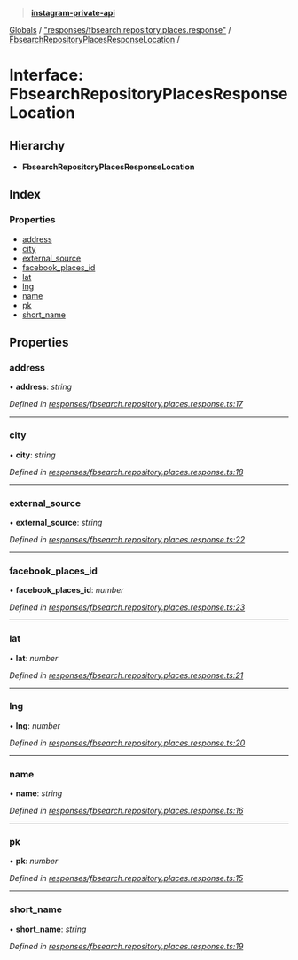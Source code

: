 > **[instagram-private-api](../README.md)**

[Globals](../README.md) / ["responses/fbsearch.repository.places.response"](../modules/_responses_fbsearch_repository_places_response_.md) / [FbsearchRepositoryPlacesResponseLocation](_responses_fbsearch_repository_places_response_.fbsearchrepositoryplacesresponselocation.md) /

# Interface: FbsearchRepositoryPlacesResponseLocation

## Hierarchy

* **FbsearchRepositoryPlacesResponseLocation**

## Index

### Properties

* [address](_responses_fbsearch_repository_places_response_.fbsearchrepositoryplacesresponselocation.md#address)
* [city](_responses_fbsearch_repository_places_response_.fbsearchrepositoryplacesresponselocation.md#city)
* [external_source](_responses_fbsearch_repository_places_response_.fbsearchrepositoryplacesresponselocation.md#external_source)
* [facebook_places_id](_responses_fbsearch_repository_places_response_.fbsearchrepositoryplacesresponselocation.md#facebook_places_id)
* [lat](_responses_fbsearch_repository_places_response_.fbsearchrepositoryplacesresponselocation.md#lat)
* [lng](_responses_fbsearch_repository_places_response_.fbsearchrepositoryplacesresponselocation.md#lng)
* [name](_responses_fbsearch_repository_places_response_.fbsearchrepositoryplacesresponselocation.md#name)
* [pk](_responses_fbsearch_repository_places_response_.fbsearchrepositoryplacesresponselocation.md#pk)
* [short_name](_responses_fbsearch_repository_places_response_.fbsearchrepositoryplacesresponselocation.md#short_name)

## Properties

###  address

• **address**: *string*

*Defined in [responses/fbsearch.repository.places.response.ts:17](https://github.com/dilame/instagram-private-api/blob/173bc62/src/responses/fbsearch.repository.places.response.ts#L17)*

___

###  city

• **city**: *string*

*Defined in [responses/fbsearch.repository.places.response.ts:18](https://github.com/dilame/instagram-private-api/blob/173bc62/src/responses/fbsearch.repository.places.response.ts#L18)*

___

###  external_source

• **external_source**: *string*

*Defined in [responses/fbsearch.repository.places.response.ts:22](https://github.com/dilame/instagram-private-api/blob/173bc62/src/responses/fbsearch.repository.places.response.ts#L22)*

___

###  facebook_places_id

• **facebook_places_id**: *number*

*Defined in [responses/fbsearch.repository.places.response.ts:23](https://github.com/dilame/instagram-private-api/blob/173bc62/src/responses/fbsearch.repository.places.response.ts#L23)*

___

###  lat

• **lat**: *number*

*Defined in [responses/fbsearch.repository.places.response.ts:21](https://github.com/dilame/instagram-private-api/blob/173bc62/src/responses/fbsearch.repository.places.response.ts#L21)*

___

###  lng

• **lng**: *number*

*Defined in [responses/fbsearch.repository.places.response.ts:20](https://github.com/dilame/instagram-private-api/blob/173bc62/src/responses/fbsearch.repository.places.response.ts#L20)*

___

###  name

• **name**: *string*

*Defined in [responses/fbsearch.repository.places.response.ts:16](https://github.com/dilame/instagram-private-api/blob/173bc62/src/responses/fbsearch.repository.places.response.ts#L16)*

___

###  pk

• **pk**: *number*

*Defined in [responses/fbsearch.repository.places.response.ts:15](https://github.com/dilame/instagram-private-api/blob/173bc62/src/responses/fbsearch.repository.places.response.ts#L15)*

___

###  short_name

• **short_name**: *string*

*Defined in [responses/fbsearch.repository.places.response.ts:19](https://github.com/dilame/instagram-private-api/blob/173bc62/src/responses/fbsearch.repository.places.response.ts#L19)*
